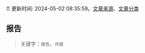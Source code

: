 :alarm_clock: 更新时间: 2024-05-02 08:35:59。[文章来源](/README.md)、[文章分类](/TAGS.md)

## 报告


> 关键字：`报告`、`月报`



